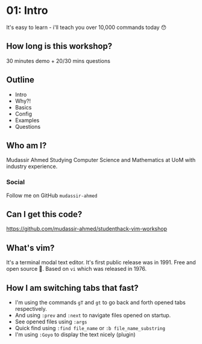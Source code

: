 # 01: Intro

It's easy to learn - i'll teach you over 10,000 commands today 😯

## How long is this workshop?
30 minutes demo + 20/30 mins questions

## Outline
- Intro
- Why?!
- Basics
- Config
- Examples
- Questions

## Who am I?
Mudassir Ahmed
Studying Computer Science and Mathematics at UoM with industry experience.

### Social
Follow me on GitHub `mudassir-ahmed`

## Can I get this code?
https://github.com/mudassir-ahmed/studenthack-vim-workshop 

## What's vim?
It's a terminal modal text editor. It's first public release was in 1991.
Free and open source 🚀. Based on `vi` which was released in 1976.

## How I am switching tabs that fast?
- I'm using the commands `gT` and `gt` to go back
and forth opened tabs respectively.
- And using `:prev` and `:next` to navigate files
opened on startup.
- See opened files using `:args`
- Quick find using `:find file_name` or `:b file_name_substring`
- I'm using `:Goyo` to display the text nicely (plugin) 
